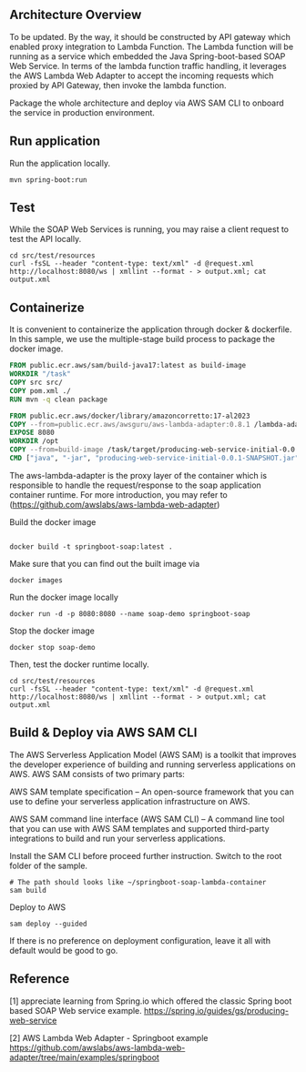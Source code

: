 

## Architecture Overview

To be updated.
By the way, it should be constructed by API gateway which enabled proxy integration to Lambda Function.
The Lambda function will be running as a service which embedded the Java Spring-boot-based SOAP Web Service. 
In terms of the lambda function traffic handling, it leverages the AWS Lambda Web Adapter to accept the incoming requests which proxied by API Gateway, then invoke the lambda function.

Package the whole architecture and deploy via AWS SAM CLI to onboard the service in production environment.

## Run application
Run the application locally.
```shell
mvn spring-boot:run
```

## Test

While the SOAP Web Services is running, you may raise a client request to test the API locally.

```shell
cd src/test/resources
curl -fsSL --header "content-type: text/xml" -d @request.xml http://localhost:8080/ws | xmllint --format - > output.xml; cat output.xml
```
## Containerize

It is convenient to containerize the application through docker & dockerfile.
In this sample, we use the multiple-stage build process to package the docker image.

```dockerfile
FROM public.ecr.aws/sam/build-java17:latest as build-image
WORKDIR "/task"
COPY src src/
COPY pom.xml ./
RUN mvn -q clean package

FROM public.ecr.aws/docker/library/amazoncorretto:17-al2023
COPY --from=public.ecr.aws/awsguru/aws-lambda-adapter:0.8.1 /lambda-adapter /opt/extensions/lambda-adapter
EXPOSE 8080
WORKDIR /opt
COPY --from=build-image /task/target/producing-web-service-initial-0.0.1-SNAPSHOT.jar /opt
CMD ["java", "-jar", "producing-web-service-initial-0.0.1-SNAPSHOT.jar"]

```
The aws-lambda-adapter is the proxy layer of the container
which is responsible to handle the request/response to the soap application container runtime.
For more introduction, you may refer to (https://github.com/awslabs/aws-lambda-web-adapter)

Build the docker image
```shell

docker build -t springboot-soap:latest .
```
Make sure that you can find out the built image via 
```shell
docker images
```

Run the docker image locally

```shell
docker run -d -p 8080:8080 --name soap-demo springboot-soap

```
Stop the docker image
```shell
docker stop soap-demo
```
Then, test the docker runtime locally.

```shell
cd src/test/resources
curl -fsSL --header "content-type: text/xml" -d @request.xml http://localhost:8080/ws | xmllint --format - > output.xml; cat output.xml
```
## Build & Deploy via AWS SAM CLI

The AWS Serverless Application Model (AWS SAM) is a toolkit that improves the developer experience of building and running serverless applications on AWS. AWS SAM consists of two primary parts:

AWS SAM template specification – An open-source framework that you can use to define your serverless application infrastructure on AWS.

AWS SAM command line interface (AWS SAM CLI) – A command line tool that you can use with AWS SAM templates and supported third-party integrations to build and run your serverless applications.

Install the SAM CLI before proceed further instruction. Switch to the root folder of the sample.

```shell
# The path should looks like ~/springboot-soap-lambda-container
sam build

```

Deploy to AWS 

```shell
sam deploy --guided
```
If there is no preference on deployment configuration, leave it all with default would be good to go.

## Reference

[1] appreciate learning from Spring.io which offered the classic Spring boot based SOAP Web service example.
https://spring.io/guides/gs/producing-web-service

[2] AWS Lambda Web Adapter - Springboot example
https://github.com/awslabs/aws-lambda-web-adapter/tree/main/examples/springboot

